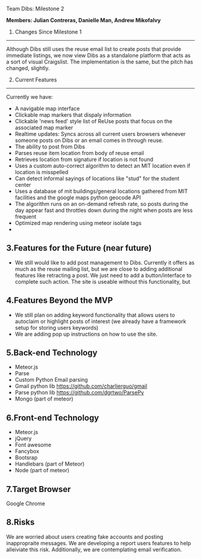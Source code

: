 Team Dibs: Milestone 2 

<strong>Members: Julian Contreras, Danielle Man, Andrew Mikofalvy</strong>


1. Changes Since Milestone 1
----
Although Dibs still uses the reuse email list to create posts that provide immediate listings, we now view Dibs as a standalone platform that acts as a sort of visual Craigslist. The implementation is the same, but the pitch has changed, slightly.

2. Current Features
----
Currently we have:
- A navigable map interface 
- Clickable map markers that dispaly information
- Clickable 'news feed' style list of ReUse posts that focus on the associated map marker
- Realtime updates: Syncs across all current users browsers whenever someone posts on Dibs or an email comes in through reuse.
- The ability to post from Dibs
- Parses reuse item location from body of reuse email
- Retrieves location from signature if location is not found
- Uses a custom auto-correct algorithm to detect an MIT location even if location is misspelled
- Can detect informal sayings of locations like "stud" for the student center
- Uses a database of mit buildings/general locations gathered from MIT facilities and the google maps python geocode API
- The algorithm runs on an on-demand refresh rate, so posts during the day appear fast and throttles down during the night when posts are less frequent
- Optimized map rendering using meteor isolate tags
-

3.Features for the Future (near future)
----
 - We still would like to add post management to Dibs. Currently it offers as much as the reuse mailing list, but we are close to adding additional features like retracting a post. We just need to add a button/interface to complete such action. The site is useable without this functionality, but 

4.Features Beyond the MVP
----
 - We still plan on adding keyword functionality that allows users to autoclaim or highlight posts of interest (we already have a framework setup for storing users keywords)
 - We are adding pop up instructions on how to use the site.

5.Back-end Technology
----
- Meteor.js
- Parse
- Custom Python Email parsing
- Gmail python lib https://github.com/charlierguo/gmail
- Parse python lib https://github.com/dgrtwo/ParsePy
- Mongo (part of meteor)

6.Front-end Technology
----
- Meteor.js
- jQuery
- Font awesome
- Fancybox
- Bootsrap
- Handlebars (part of Meteor)
- Node (part of meteor)

7.Target Browser
----
Google Chrome

8.Risks
----
We are worried about users creating fake accounts and posting inappropraite messages. We are developing a report users features to help alleiviate this risk.
Additionally, we are contemplating email verification.
